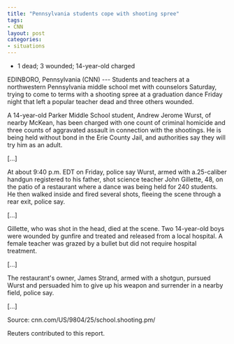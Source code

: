 ```yaml
---
title: "Pennsylvania students cope with shooting spree"
tags:
- CNN
layout: post
categories:
- situations
---
```


- 1 dead; 3 wounded; 14-year-old charged

EDINBORO, Pennsylvania (CNN) --- Students and teachers at a northwestern Pennsylvania middle school met with counselors Saturday, trying to come to terms with a shooting spree at a graduation dance Friday night that left a popular teacher dead and three others wounded.

A 14-year-old Parker Middle School student, Andrew Jerome Wurst, of nearby McKean, has been charged with one count of criminal homicide and three counts of aggravated assault in connection with the shootings. He is being held without bond in the Erie County Jail, and authorities say they will try him as an adult.

[...]

At about 9:40 p.m. EDT on Friday, police say Wurst, armed with a.25-caliber handgun registered to his father, shot science teacher John Gillette, 48, on the patio of a restaurant where a dance was being held for 240 students. He then walked inside and fired several shots, fleeing the scene through a rear exit, police say.

[...]

Gillette, who was shot in the head, died at the scene. Two 14-year-old boys were wounded by gunfire and treated and released from a local hospital. A female teacher was grazed by a bullet but did not require hospital treatment.

[...]

The restaurant's owner, James Strand, armed with a shotgun, pursued Wurst and persuaded him to give up his weapon and surrender in a nearby field, police say.

[...]

Source: cnn.com/US/9804/25/school.shooting.pm/

Reuters contributed to this report.
